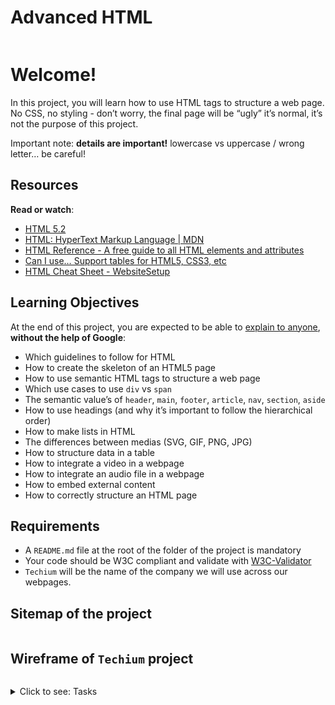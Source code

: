 # Advanced HTML

<p><img src="https://s3.eu-west-3.amazonaws.com/hbtn.intranet/uploads/medias/2019/12/5d9e347964a9cc0e3e24.jpg?X-Amz-Algorithm=AWS4-HMAC-SHA256&X-Amz-Credential=AKIA4MYA5JM5DUTZGMZG%2F20231106%2Feu-west-3%2Fs3%2Faws4_request&X-Amz-Date=20231106T104316Z&X-Amz-Expires=86400&X-Amz-SignedHeaders=host&X-Amz-Signature=d894e96782ad2095928c87ef7a4e06a01852248d1c929d9f33e8e7e893154990" alt="" loading="lazy" style=""></p>

<h1>Welcome!</h1>

<p>In this project, you will learn how to use HTML tags to structure a web page.
No CSS, no styling - don’t worry, the final page will be “ugly” it’s normal, it’s not the purpose of this project.</p>

<p>Important note: <strong>details are important!</strong> lowercase vs uppercase / wrong letter… be careful!</p>

<h2>Resources</h2>

<p><strong>Read or watch</strong>:</p>

<ul>
<li><a href="/rltoken/vKPDYmtKXaKCHn5lpZXz7w" title="HTML 5.2" target="_blank">HTML 5.2</a></li>
<li><a href="/rltoken/ZSMZYbNUWEhTarg4x5syCQ" title="HTML: HyperText Markup Language | MDN" target="_blank">HTML: HyperText Markup Language | MDN</a></li>
<li><a href="/rltoken/hPxzkJUCKscaZ1YgG0Xaig" title="HTML Reference - A free guide to all HTML elements and attributes" target="_blank">HTML Reference - A free guide to all HTML elements and attributes</a></li>
<li><a href="/rltoken/C1sjK7n4YYmXjzgN07LgUg" title="Can I use... Support tables for HTML5, CSS3, etc" target="_blank">Can I use… Support tables for HTML5, CSS3, etc</a></li>
<li><a href="/rltoken/33djKxCai7mwDufKGL7eCg" title="HTML Cheat Sheet - WebsiteSetup" target="_blank">HTML Cheat Sheet - WebsiteSetup</a></li>
</ul>

<h2>Learning Objectives</h2>

<p>At the end of this project, you are expected to be able to <a href="/rltoken/pt--DhAqMLE-NJtA1N_8hg" title="explain to anyone" target="_blank">explain to anyone</a>, <strong>without the help of Google</strong>:</p>

<ul>
<li>Which guidelines to follow for HTML</li>
<li>How to create the skeleton of an HTML5 page</li>
<li>How to use semantic HTML tags to structure a web page</li>
<li>Which use cases to use <code>div</code> vs <code>span</code></li>
<li>The semantic value’s of <code>header</code>, <code>main</code>, <code>footer</code>, <code>article</code>, <code>nav</code>, <code>section</code>, <code>aside</code></li>
<li>How to use headings (and why it’s important to follow the hierarchical order)</li>
<li>How to make lists in HTML</li>
<li>The differences between medias (SVG, GIF, PNG, JPG)</li>
<li>How to structure data in a table</li>
<li>How to integrate a video in a webpage</li>
<li>How to integrate an audio file in a webpage</li>
<li>How to embed external content</li>
<li>How to correctly structure an HTML page</li>
</ul>

<h2>Requirements</h2>

<ul>
<li>A <code>README.md</code> file at the root of the folder of the project is mandatory</li>
<li>Your code should be W3C compliant and validate with <a href="/rltoken/Ru21MgHZLPDcXSsUrHwKJg" title="W3C-Validator" target="_blank">W3C-Validator</a></li>
<li><code>Techium</code> will be the name of the company we will use across our webpages.</li>
</ul>

<h2>Sitemap of the project</h2>

<p><img src="https://s3.eu-west-3.amazonaws.com/hbtn.intranet/uploads/medias/2020/4/4dec2ba9d84a0a55355b1c1e2de4c57854a2d35a.png?X-Amz-Algorithm=AWS4-HMAC-SHA256&X-Amz-Credential=AKIA4MYA5JM5DUTZGMZG%2F20231106%2Feu-west-3%2Fs3%2Faws4_request&X-Amz-Date=20231106T104316Z&X-Amz-Expires=86400&X-Amz-SignedHeaders=host&X-Amz-Signature=58e737129f95d53974bb7828e47ca2015f95aca3e49674ee2c14b3e433c096c1" alt="" loading="lazy" style=""></p>

<h2>Wireframe of <code>Techium</code> project</h2>

<p><img src="https://s3.eu-west-3.amazonaws.com/hbtn.intranet/uploads/medias/2020/4/3e4f9e2b3cb73d1768229e086f5da35337be5c6c.png?X-Amz-Algorithm=AWS4-HMAC-SHA256&X-Amz-Credential=AKIA4MYA5JM5DUTZGMZG%2F20231106%2Feu-west-3%2Fs3%2Faws4_request&X-Amz-Date=20231106T104316Z&X-Amz-Expires=86400&X-Amz-SignedHeaders=host&X-Amz-Signature=20d86eb13d6b4876bb874e7e96c8756e688e6b7e4754577887e22cfccd04cb64" alt="" loading="lazy" style=""></p>


<details>
<summary>Click to see: Tasks</summary>

<h3 class="panel-title">
0. Create your first webpage
</h3>

Create your first HTML file <code>0-index.html</code> with:</p>

<ul>
<li>Add the doctype on the first line (without any comment)</li>
<li>After the doctype, open and close a <code>html</code> tag</li>
<li>Add the language tag, specify English for <a href="/rltoken/qFNHsNpEOoe4uGFKqVa6-Q" title="ISO language code" target="_blank">ISO language code</a> and add the direction tag (ltr or rtl) on the <code>html</code> tag.</li>
<li>Open your file in your browser (the page should be blank)</li>
</ul>

<p><strong>W3C won’t pass - you can ignore it</strong></p>

</div>

<div class="list-group">
<!-- Task URLs -->

<!-- Technical information -->
<div class="list-group-item">
<p><strong>Repo:</strong></p>
<ul>
<li>GitHub repository: <code>holbertonschool-web_front_end</code></li>
<li>Directory: <code>html_advanced</code></li>
<li>File: <code>0-index.html</code></li>
</ul>
</div>

<h3 class="panel-title">
1. Structure your webpage
</h3>

Copy the content of <code>0-index.html</code> into <code>1-index.html</code></p>

<p><strong>Create the head and body sections</strong></p>

<ul>
<li>inside the <code>html</code> tag, create the <code>head</code> and <code>body</code> tags (empty) in this order</li>
</ul>

<p><strong>W3C won’t pass - you can ignore it</strong></p>

</div>

<div class="list-group">
<!-- Task URLs -->

<!-- Technical information -->
<div class="list-group-item">
<p><strong>Repo:</strong></p>
<ul>
<li>GitHub repository: <code>holbertonschool-web_front_end</code></li>
<li>Directory: <code>html_advanced</code></li>
<li>File: <code>1-index.html</code></li>
</ul>
</div>

<h3 class="panel-title">
2. The head - meta charset, viewport, title, description, favicons
</h3>

Copy the content of <code>1-index.html</code> into <code>2-index.html</code></p>

<p><img src="https://s3.eu-west-3.amazonaws.com/hbtn.intranet/uploads/medias/2019/11/2ba3a0d7878316de5aaa.jpg?X-Amz-Algorithm=AWS4-HMAC-SHA256&X-Amz-Credential=AKIA4MYA5JM5DUTZGMZG%2F20231106%2Feu-west-3%2Fs3%2Faws4_request&X-Amz-Date=20231106T104317Z&X-Amz-Expires=86400&X-Amz-SignedHeaders=host&X-Amz-Signature=2b2d4b22ed38e5187ed0f74dd2f2ce9820fc293a1404039b72634b1b42e6edf0" alt="" loading="lazy" style=""></p>

<p><strong>Meta charset:</strong></p>

<ul>
<li>add a <code>meta</code> tag inside the <code>head</code>:

<ul>
<li>add the <code>charset</code> attribute with the value <code>utf-8</code></li>
</ul></li>
</ul>

<p><strong>Viewport:</strong></p>

<ul>
<li>add a <code>meta</code> tag inside the <code>head</code>:

<ul>
<li>add an attribute <code>name</code> on the tag and specify that it is the meta <code>viewport</code></li>
<li>add the key <code>width</code> with the value <code>device-width</code></li>
<li>add the key <code>initial-scale</code> with the value <code>1.0</code></li>
<li>add the key <code>viewport-fit</code> with the value <code>cover</code></li>
</ul></li>
</ul>

<p><strong>Title:</strong></p>

<ul>
<li>add the <code>title</code> tag just after the meta viewport with value: <code>Homepage - Techium</code></li>
</ul>

<p><strong>Description:</strong></p>

<ul>
<li>add a <code>meta</code> tag inside the <code>head</code> section

<ul>
<li>add an attribute <code>name</code> on the tag and specify that is the meta <code>description</code></li>
<li>add another attribute called <code>content</code></li>
<li>add the following description: <code>Techium is a digital agency</code></li>
</ul></li>
</ul>

<p><strong>Favicons:</strong></p>

<ul>
<li>download the image above to use as a favicon</li>
<li>Use the tool at <a href="/rltoken/MgBwcigOAB1UoLrRml5XAg" title="https://realfavicongenerator.net/" target="_blank">https://realfavicongenerator.net/</a> to generate all the favicon formats</li>
<li>take the <code>favicon.ico</code> and <code>favicon.png</code> and place these at the root of your project directory, so that it is siblings with your <code>[0-9]+-index.html</code> files.</li>
<li>inside the <code>head</code>, create 2 <code>link</code> tags with these 3 attributes: <code>rel</code>, <code>type</code>, and <code>href</code>.

<ul>
<li>the first <code>link</code> tag:

<ul>
<li>rel: <code>icon</code></li>
<li>type: <code>image/x-icon</code></li>
<li>href: <code>./favicon.ico</code></li>
</ul></li>
<li>the second <code>link</code> tag:

<ul>
<li>rel: <code>icon</code></li>
<li>type: <code>image/png</code></li>
<li>href: <code>./favicon.png</code></li>
</ul></li>
</ul></li>
</ul>

</div>

<div class="list-group">
<!-- Task URLs -->

<!-- Technical information -->
<div class="list-group-item">
<p><strong>Repo:</strong></p>
<ul>
<li>GitHub repository: <code>holbertonschool-web_front_end</code></li>
<li>Directory: <code>html_advanced</code></li>
<li>File: <code>2-index.html</code></li>
</ul>
</div>

<h3 class="panel-title">
3. Simple header, main, footer
</h3>

Copy the content of <code>2-index.html</code> into <code>3-index.html</code></p>

<p><strong>Header:</strong></p>

<ul>
<li>create the <code>header</code> of your page between the open and close <code>body</code> tag</li>
<li>put the text <code>Header</code> inside the header</li>
</ul>

<p><strong>Main:</strong></p>

<ul>
<li>create the <code>main</code> tag after the <code>header</code> tag

<ul>
<li>put the text <code>Main content</code> inside your <code>main</code> tags</li>
</ul></li>
</ul>

<p><strong>Footer:</strong></p>

<ul>
<li>create the <code>footer</code> tag after the <code>main</code> tag

<ul>
<li>put the text <code>Footer</code> inside the <code>footer</code> tags</li>
</ul></li>
</ul>

</div>

<div class="list-group">
<!-- Task URLs -->

<!-- Technical information -->
<div class="list-group-item">
<p><strong>Repo:</strong></p>
<ul>
<li>GitHub repository: <code>holbertonschool-web_front_end</code></li>
<li>Directory: <code>html_advanced</code></li>
<li>File: <code>3-index.html</code></li>
</ul>
</div>

<h3 class="panel-title">
4. Aside
</h3>

Copy the contents of <code>3-index.html</code> into <code>article.html</code></p>

<ul>
<li>change the <code><title></code> to put: <code>Article - Techium</code></li>
<li>inside the <code>main</code> tags

<ul>
<li>after the text, create the <code>aside</code> tags with text <code>Aside</code></li>
</ul></li>
</ul>

</div>

<div class="list-group">
<!-- Task URLs -->

<!-- Technical information -->
<div class="list-group-item">
<p><strong>Repo:</strong></p>
<ul>
<li>GitHub repository: <code>holbertonschool-web_front_end</code></li>
<li>Directory: <code>html_advanced</code></li>
<li>File: <code>article.html</code></li>
</ul>
</div>

<h3 class="panel-title">
5. Section
</h3>

Copy the content of <code>3-index.html</code> into <code>5-index.html</code></p>

<ul>
<li>inside your <code><main></code> section

<ul>
<li>remove the text in <code>main</code>, create these sections:

<ol>
<li>create first section and put the text <code>Hero section</code> inside</li>
<li>create second section and put the text <code>Services section</code> inside</li>
<li>create third section and put the text <code>Works section</code> inside</li>
<li>create fourth section and put the text <code>About section</code> inside</li>
<li>create fifth section and put the text <code>Latest news section</code> inside</li>
<li>create sixth section and put the text <code>Testimonials section</code> inside</li>
<li>create seventh section and put the text <code>Contact section</code> inside</li>
</ol></li>
</ul></li>
</ul>

<p><strong>Does not need to pass W3C</strong></p>

</div>

<div class="list-group">
<!-- Task URLs -->

<!-- Technical information -->
<div class="list-group-item">
<p><strong>Repo:</strong></p>
<ul>
<li>GitHub repository: <code>holbertonschool-web_front_end</code></li>
<li>Directory: <code>html_advanced</code></li>
<li>File: <code>5-index.html</code></li>
</ul>
</div>

<h3 class="panel-title">
6. Work, News, Testimonial articles
</h3>

Copy the content of <code>5-index.html</code> into <code>6-index.html</code></p>

<p><strong>Work articles:</strong></p>

<ul>
<li>inside the section <code>Works section</code>

<ul>
<li>add 3 <code>article</code> tags

<ul>
<li>inside each <code>article</code> write <code>Work #</code> where the hashtag will be the ordered number (1, 2, or 3)</li>
</ul></li>
</ul></li>
</ul>

<p><strong>News articles:</strong></p>

<ul>
<li>inside the section <code>Latest news section</code>

<ul>
<li>add 3 <code>article</code> tags

<ul>
<li>inside each <code>article</code> write <code>Article #</code> where the hashtag will be the ordered number (1, 2, or 3)</li>
</ul></li>
</ul></li>
</ul>

<p><strong>Testimonial articles:</strong></p>

<ul>
<li>inside the section <code>Testimonials section</code>

<ul>
<li>add 3 <code>article</code> tags

<ul>
<li>inside each <code>article</code> write <code>Testimonial #</code> where the hashtag will be the ordered number (1, 2, or 3)</li>
</ul></li>
</ul></li>
</ul>

<p><strong>W3C won’t pass - you can ignore it</strong></p>

</div>

<div class="list-group">
<!-- Task URLs -->

<!-- Technical information -->
<div class="list-group-item">
<p><strong>Repo:</strong></p>
<ul>
<li>GitHub repository: <code>holbertonschool-web_front_end</code></li>
<li>Directory: <code>html_advanced</code></li>
<li>File: <code>6-index.html</code></li>
</ul>
</div>

<h3 class="panel-title">
7. Navigation
</h3>

Copy the content of <code>6-index.html</code> into <code>7-index.html</code></p>

<ul>
<li>remove the <code>Header</code> text inside the <code><header></code></li>
<li>create the <code>nav</code> tag inside the <code>header</code> tag

<ul>
<li>it should remain empty for now</li>
</ul></li>
</ul>

<p><strong>Does not need to pass W3C</strong></p>

</div>

<div class="list-group">
<!-- Task URLs -->

<!-- Technical information -->
<div class="list-group-item">
<p><strong>Repo:</strong></p>
<ul>
<li>GitHub repository: <code>holbertonschool-web_front_end</code></li>
<li>Directory: <code>html_advanced</code></li>
<li>File: <code>7-index.html</code></li>
</ul>
</div>

<h3 class="panel-title">
8. Level 1 headings
</h3>

Copy the content of <code>7-index.html</code> into <code>8-index.html</code></p>

<ul>
<li>create the level 1 heading inside your <code>main</code> before your sections

<ul>
<li>put text <code>Homepage</code> in your heading tag</li>
</ul></li>
</ul>

<p><strong>Does not need to pass W3C</strong></p>

</div>

<div class="list-group">
<!-- Task URLs -->

<!-- Technical information -->
<div class="list-group-item">
<p><strong>Repo:</strong></p>
<ul>
<li>GitHub repository: <code>holbertonschool-web_front_end</code></li>
<li>Directory: <code>html_advanced</code></li>
<li>File: <code>8-index.html</code></li>
</ul>
</div>

<h3 class="panel-title">
9. Level 2 headings
</h3>

Copy the content of <code>8-index.html</code> into <code>9-index.html</code></p>

<ul>
<li>in the <code>section</code> tag with the the text <code>Hero section</code>, remove the text and create a level 2 heading with text <code>We help you build your brand!</code></li>
<li>in the <code>section</code> tag with the the text <code>Services section</code>, remove the text and create a level 2 heading with text <code>Services</code></li>
<li>in the <code>section</code> tag with the the text <code>Works section</code>, remove the text and create a level 2 heading with text <code>Works</code></li>
<li>in the <code>section</code> tag with the the text <code>About section</code>, remove the text and create a level 2 heading with text <code>About Us</code></li>
<li>in the <code>section</code> tag with the the text <code>Latest news section</code>, remove the text and create a level 2 heading with text <code>Latest news</code></li>
<li>in the <code>section</code> tag with the the text <code>Testimonials section</code>, remove the text and create a level 2 heading with text <code>Testimonials</code></li>
<li>in the <code>section</code> tag with the the text <code>Contact section</code>, remove the text and create a level 2 heading with text <code>Contact</code></li>
</ul>

<p><strong>W3C won’t pass - you can ignore it</strong></p>

</div>

<div class="list-group">
<!-- Task URLs -->

<!-- Technical information -->
<div class="list-group-item">
<p><strong>Repo:</strong></p>
<ul>
<li>GitHub repository: <code>holbertonschool-web_front_end</code></li>
<li>Directory: <code>html_advanced</code></li>
<li>File: <code>9-index.html</code></li>
</ul>
</div>

<h3 class="panel-title">
10. Level 3 headings
</h3>

Copy the content of <code>9-index.html</code> into <code>10-index.html</code></p>

<p><strong>Services headings:</strong></p>

<ul>
<li>Inside the section containing the <code>h2</code> heading <code>Services</code>, add these elements right after the <code>h2</code>:

<ul>
<li>create a level 3 heading with text <code>Design & Concept</code></li>
<li>create a level 3 heading with text <code>Digital Strategy</code></li>
<li>create a level 3 heading with text <code>Content Strategy</code></li>
<li>create a level 3 heading with text <code>UX Design</code></li>
<li>create a level 3 heading with text <code>Web Development</code></li>
<li>create a level 3 heading with text <code>Social Media</code></li>
</ul></li>
</ul>

<p><strong>Works headings:</strong></p>

<ul>
<li>Inside the section containing the <code>h2</code> heading <code>Works</code>:

<ul>
<li>in the first <code>article</code>, replace the text with a level 3 heading with text <code>Interior Design</code></li>
<li>in the second <code>article</code>, replace the text with a level 3 heading with text <code>Web Development</code></li>
<li>in the third <code>article</code>, replace the text with a level 3 heading with text <code>Personal Brand</code></li>
</ul></li>
</ul>

<p><strong>About Us headings:</strong></p>

<ul>
<li>Inside the section containing the <code>h2</code> heading <code>About Us</code>, after the <code>h2</code> heading, create these elements in this order:

<ul>
<li> a level 3 heading with text <code>Who are we</code></li>
<li> a level 3 heading with text <code>Our culture</code></li>
<li> a level 3 heading with text <code>How we work</code></li>
</ul></li>
</ul>

<p><strong>Latest news headings:</strong></p>

<ul>
<li>Inside the section containing the <code>h2</code> heading <code>Latest news</code>:

<ul>
<li>in the first <code>article</code> replace the text with a level 3 heading with text <code>Hoc loco tenere se Triarius non potuit.</code></li>
<li>in the second <code>article</code> replace the text with a level 3 heading with text <code>Ut alios omittam, hunc appello, quem ille unum secutus est.</code></li>
<li>in the third <code>article</code> replace the text with a level 3 heading with text <code>Bestiarum vero nullum iudicium puto.</code></li>
</ul></li>
</ul>

<p><strong>W3C does not need to pass here</strong></p>

</div>

<div class="list-group">
<!-- Task URLs -->

<!-- Technical information -->
<div class="list-group-item">
<p><strong>Repo:</strong></p>
<ul>
<li>GitHub repository: <code>holbertonschool-web_front_end</code></li>
<li>Directory: <code>html_advanced</code></li>
<li>File: <code>10-index.html</code></li>
</ul>
</div>

<h3 class="panel-title">
11. styleguide
</h3>

Copy the content of <code>3-index.html</code> into <code>11-styleguide.html</code></p>

<ul>
<li>change the title to <code>Styleguide - Techium</code></li>
<li>remove the text from <code>header</code>, <code>main</code>, and <code>footer</code></li>
<li>create a new <code><section></code> inside your <code>main</code> tag

<ul>
<li>create a <code>header</code> in this <code>section</code>

<ul>
<li>in the <code>header</code> add a level 2 heading with text <code>Headings</code></li>
</ul></li>
<li>after the <code>header</code>:

<ul>
<li>add a level 1 heading with text <code>Heading level 1</code></li>
<li>add a level 2 heading with text <code>Heading level 2</code></li>
<li>add a level 3 heading with text <code>Heading level 3</code></li>
<li>add a level 4 heading with text <code>Heading level 4</code></li>
<li>add a level 5 heading with text <code>Heading level 5</code></li>
<li>add a level 6 heading with text <code>Heading level 6</code></li>
</ul></li>
</ul></li>
</ul>

</div>

<div class="list-group">
<!-- Task URLs -->

<!-- Technical information -->
<div class="list-group-item">
<p><strong>Repo:</strong></p>
<ul>
<li>GitHub repository: <code>holbertonschool-web_front_end</code></li>
<li>Directory: <code>html_advanced</code></li>
<li>File: <code>11-styleguide.html</code></li>
</ul>
</div>

<h3 class="panel-title">
12. Paragraphs
</h3>

Copy the content of <code>10-index.html</code> into <code>12-index.html</code></p>

<p><strong>About Us paragraphs:</strong></p>

<ul>
<li>in the <code>About Us</code> section

<ul>
<li>after the first <code>h3</code> (who are we) create a paragraph with the text: <code>Lorem ipsum dolor sit amet, consectetur adipisicing elit. Ipsum, omnis expedita! Eum, praesentium cumque accusantium rem, sit quaerat est nisi ratione, deserunt ducimus quidem iste dicta quibusdam atque maxime cum!</code></li>
<li>after the second <code>h3</code> create a paragraph with the text: <code>Lorem ipsum dolor sit amet, consectetur adipisicing elit. Ipsum, omnis expedita! Eum, praesentium cumque accusantium rem, sit quaerat est nisi ratione, deserunt ducimus quidem iste dicta quibusdam atque maxime cum!</code></li>
<li>after the third <code>h3</code> create a paragraph with the text: <code>Lorem ipsum dolor sit amet, consectetur adipisicing elit. Ipsum, omnis expedita! Eum, praesentium cumque accusantium rem, sit quaerat est nisi ratione, deserunt ducimus quidem iste dicta quibusdam atque maxime cum!</code></li>
</ul></li>
</ul>

<p><strong>Latest news paragraphs:</strong></p>

<ul>
<li>in the <code>Latest news</code> section

<ul>
<li>in the first <code>article</code>

<ul>
<li>create a paragraph with text <code>Career</code> before the heading</li>
<li>create a paragraph with text <code>Lorem ipsum dolor sit amet, consectetur adipiscing elit. Id Sextilius factum negabat. Quo tandem modo? At eum nihili facit; Quae contraria sunt his, malane?</code> after the heading</li>
</ul></li>
<li>in the second <code>article</code>

<ul>
<li>create a paragraph with text <code>Digital Life</code> before the heading</li>
<li>create a paragraph with text <code>Lorem ipsum dolor sit amet, consectetur adipiscing elit. Tum mihi Piso: Quid ergo? Tum ille: Ain tandem? Non autem hoc: igitur ne illud quidem. Sed quod proximum fuit non vidit. Nos commodius agimus. An nisi populari fama?</code> after the heading</li>
</ul></li>
<li>in the third <code>article</code>

<ul>
<li>create a paragraph with text <code>Social</code> before the heading</li>
<li>create a paragraph with text <code>Lorem ipsum dolor sit amet, consectetur adipiscing elit. Non igitur bene. Quid enim est a Chrysippo praetermissum in Stoicis? Pugnant Stoici cum Peripateticis. Prioris generis est docilitas, memoria; Apparet statim, quae sint officia, quae actiones.</code> after the heading</li>
</ul></li>
</ul></li>
</ul>

<p><strong>Contact paragraph:</strong></p>

<ul>
<li>in the <code>Contact</code> section after the heading

<ul>
<li>create a paragraph with the text: <code>Lorem ipsum dolor sit amet, consectetur adipiscing elit. Id Sextilius factum negabat. Quo tandem modo? At eum nihili facit; Quae contraria sunt his, malane?</code></li>
</ul></li>
</ul>

<p><strong>Additional paragraphs:</strong></p>

<ul>
<li>below the level 2 <code>Services</code> heading add a paragraph with text <code>We work with you</code></li>
<li>below the level 2 <code>Works</code> heading add a paragraph with text <code>Take a look in our portfolio</code></li>
<li>below the level 2 <code>About Us</code> heading add a paragraph with text <code>Everything about us</code></li>
<li>below the level 2 <code>Testimonials</code> heading add a paragraph with text <code>We are more than a digital company</code></li>
<li>below the level 2 <code>Contact</code> heading add a paragraph with text <code>We like to know new people</code></li>
</ul>

<p><strong>Does not need to pass W3C</strong></p>

</div>

<div class="list-group">
<!-- Task URLs -->

<!-- Technical information -->
<div class="list-group-item">
<p><strong>Repo:</strong></p>
<ul>
<li>GitHub repository: <code>holbertonschool-web_front_end</code></li>
<li>Directory: <code>html_advanced</code></li>
<li>File: <code>12-index.html</code></li>
</ul>
</div>

<h3 class="panel-title">
13. styleguide paragraphs
</h3>

Copy the contents of <code>11-styleguide.html</code> into <code>13-styleguide.html</code></p>

<ul>
<li>After the existing section containing <code>Headings</code>, create a new <code>section</code> in <code>main</code>

<ul>
<li>in this section create a <code>header</code>

<ul>
<li>Inside the header, create a level 2 heading with text <code>Paragraph</code></li>
</ul></li>
<li>after the <code>header</code> add a level 2 heading with text <code>Heading with a subtitle</code></li>
<li>after the level 2 heading, add a paragraph with text <code>This is my subtitle</code></li>
<li>after the last paragraph, add another paragraph with text: <code>Nunc lacinia ante nunc ac lobortis. Interdum adipiscing gravida odio porttitor sem non mi integer non faucibus ornare mi ut ante amet placerat aliquet. Volutpat eu sed ante lacinia sapien lorem accumsan varius montes viverra nibh in adipiscing blandit tempus accumsan.</code></li>
</ul></li>
</ul>

</div>

<div class="list-group">
<!-- Task URLs -->

<!-- Technical information -->
<div class="list-group-item">
<p><strong>Repo:</strong></p>
<ul>
<li>GitHub repository: <code>holbertonschool-web_front_end</code></li>
<li>Directory: <code>html_advanced</code></li>
<li>File: <code>13-styleguide.html</code></li>
</ul>
</div>

<h3 class="panel-title">
14. Span
</h3>

Copy the contents of <code>12-index.html</code> into <code>14-index.html</code></p>

<p>In the very first <code><header></code>,</p>

<ul>
<li>before the <code>nav</code>, create a <code>span</code> with the text <code>Techium</code></li>
</ul>

<p><strong>Does not need to pass W3C</strong></p>

</div>

<div class="list-group">
<!-- Task URLs -->

<!-- Technical information -->
<div class="list-group-item">
<p><strong>Repo:</strong></p>
<ul>
<li>GitHub repository: <code>holbertonschool-web_front_end</code></li>
<li>Directory: <code>html_advanced</code></li>
<li>File: <code>14-index.html</code></li>
</ul>
</div>

<h3 class="panel-title">
15. Div
</h3>

Copy the contents of <code>14-index.html</code> into <code>15-index.html</code></p>

<ul>
<li>Wrap the contents of the <code>header</code> element with a <code>div</code></li>
<li>Wrap the contents of all <code>section</code> elements with a <code>div</code></li>
<li>Finally, wrap the contents of the <code><footer></code> tag with a <code>div</code></li>
</ul>

<p><strong>W3C does not need to pass</strong></p>

</div>

<div class="list-group">
<!-- Task URLs -->

<!-- Technical information -->
<div class="list-group-item">
<p><strong>Repo:</strong></p>
<ul>
<li>GitHub repository: <code>holbertonschool-web_front_end</code></li>
<li>Directory: <code>html_advanced</code></li>
<li>File: <code>15-index.html</code></li>
</ul>
</div>

<h3 class="panel-title">
16. Structure your sections
</h3>

Copy the contents of <code>15-index.html</code> into <code>16-index.html</code></p>

<ul>
<li>in the <code>div</code> in the Services <code>section</code>

<ul>
<li>create a <code>header</code> tag that wraps the <code>h2</code> and the <code>p</code></li>
<li>create a <code>div</code> sibling to the <code>header</code> that wraps the rest of the content</li>
</ul></li>
<li>in the <code>div</code> in the Works <code>section</code>

<ul>
<li>create a <code>header</code> tag that wraps the <code>h2</code> and the <code>p</code></li>
<li>create a <code>div</code> sibling to the <code>header</code> that wraps the rest of the content</li>
</ul></li>
<li>in the <code>div</code> in the About Us <code>section</code>

<ul>
<li>create a <code>header</code> tag that wraps the <code>h2</code> and the <code>p</code></li>
<li>create a <code>div</code> sibling to the <code>header</code> that wraps the rest of the content</li>
</ul></li>
<li>in the <code>div</code> in the Latest news <code>section</code>

<ul>
<li>create a <code>header</code> tag that wraps the <code>h2</code></li>
<li>create a <code>div</code> sibling to the <code>header</code> that wraps the rest of the content</li>
</ul></li>
<li>in the <code>div</code> in the Testimonials <code>section</code>

<ul>
<li>create a <code>header</code> tag that wraps the <code>h2</code> and the <code>p</code></li>
<li>create a <code>div</code> sibling to the <code>header</code> that wraps the rest of the content</li>
</ul></li>
<li>in the <code>div</code> in the Contact <code>section</code>

<ul>
<li>create a <code>header</code> tag that wraps the <code>h2</code> and the first <code>p</code></li>
<li>create a <code>div</code> sibling to the <code>header</code> that wraps the rest of the content</li>
</ul></li>
</ul>

<p><strong>W3C does not need to pass</strong></p>

</div>

<div class="list-group">
<!-- Task URLs -->

<!-- Technical information -->
<div class="list-group-item">
<p><strong>Repo:</strong></p>
<ul>
<li>GitHub repository: <code>holbertonschool-web_front_end</code></li>
<li>Directory: <code>html_advanced</code></li>
<li>File: <code>16-index.html</code></li>
</ul>
</div>

<h3 class="panel-title">
17. Comments
</h3>

Copy the content of <code>16-index.html</code> into <code>17-index.html</code></p>

<ul>
<li>before the <code>header</code> add a line break and a comment saying <code>Header</code> to help with scanning your code</li>
<li>before the <code>main</code> add a line break and a comment saying <code>Main</code> to help with scanning your code</li>
<li>before the <code>footer</code> add a line break and a comment saying <code>Footer</code> to help with scanning your code</li>
<li>before the <code>Hero section</code> add a line break and a comment saying <code>Hero section</code></li>
<li>before the <code>Services section</code> add a line break and a comment saying <code>Services section</code></li>
<li>before the <code>Works section</code> add a line break and a comment saying <code>Works section</code></li>
<li>before the <code>About Us section</code> add a line break and a comment saying <code>About Us section</code></li>
<li>before the <code>Latest news section</code> add a line break and a comment saying <code>Latest news section</code></li>
<li>before the <code>Testimonials section</code> add a line break and a comment saying <code>Testimonials section</code></li>
<li>before the <code>Contact section</code> add a line break and a comment saying <code>Contact section</code></li>
</ul>

<p><strong>Does not need to pass W3C</strong></p>

</div>

<div class="list-group">
<!-- Task URLs -->

<!-- Technical information -->
<div class="list-group-item">
<p><strong>Repo:</strong></p>
<ul>
<li>GitHub repository: <code>holbertonschool-web_front_end</code></li>
<li>Directory: <code>html_advanced</code></li>
<li>File: <code>17-index.html</code></li>
</ul>
</div>

<h3 class="panel-title">
18. link your logo
</h3>

Copy the content of <code>17-index.html</code> into <code>18-index.html</code></p>

<ul>
<li>in the <code>header</code>, wrap the <code>span</code> with a link that redirects to the page at the root of your folder (<code>/</code>)</li>
<li>wrap the link with a <code>div</code></li>
</ul>

<p><strong>W3C does not need to pass</strong></p>

</div>

<div class="list-group">
<!-- Task URLs -->

<!-- Technical information -->
<div class="list-group-item">
<p><strong>Repo:</strong></p>
<ul>
<li>GitHub repository: <code>holbertonschool-web_front_end</code></li>
<li>Directory: <code>html_advanced</code></li>
<li>File: <code>18-index.html</code></li>
</ul>
</div>

<h3 class="panel-title">
19. Create new pages
</h3>

Copy the content of <code>18-index.html</code> into <code>about.html</code>, <code>latest_news.html</code> and <code>contact.html</code></p>

<ul>
<li>change the title of <code>about.html</code> to replace <code>Homepage</code> with <code>About</code></li>
<li>change the title of <code>latest_news.html</code> to replace <code>Homepage</code> with <code>Latest news</code></li>
<li>change the title of <code>contact.html</code> to replace <code>Homepage</code> with <code>Contact</code></li>
</ul>

<p><strong>Does not need to pass W3C</strong></p>

</div>

<div class="list-group">
<!-- Task URLs -->

<!-- Technical information -->
<div class="list-group-item">
<p><strong>Repo:</strong></p>
<ul>
<li>GitHub repository: <code>holbertonschool-web_front_end</code></li>
<li>Directory: <code>html_advanced</code></li>
<li>File: <code>about.html, latest_news.html, contact.html</code></li>
</ul>
</div>

<h3 class="panel-title">
20. Add links
</h3>

Copy the content of <code>18-index.html</code> into <code>20-index.html</code></p>

<ul>
<li>in your <code>nav</code> tags

<ul>
<li>create a link to <code>/</code> with the text <code>Home</code></li>
<li>create an anchor to <code>services</code> with the text <code>Services</code></li>
<li>create an anchor to <code>works</code> with the text <code>Works</code></li>
<li>create an anchor to <code>about</code> with the text <code>About</code></li>
<li>create an anchor to <code>latest_news</code> with the text <code>Latest news</code></li>
<li>create an anchor to <code>testimonials</code> with the text <code>Testimonials</code></li>
<li>create an anchor to <code>contact</code> with the text <code>Contact</code></li>
</ul></li>
</ul>

<p>For now, the anchor links will not work. We will make them work in the CSS project.</p>

<p><strong>Does not need to pass W3C</strong></p>

</div>

<div class="list-group">
<!-- Task URLs -->

<!-- Technical information -->
<div class="list-group-item">
<p><strong>Repo:</strong></p>
<ul>
<li>GitHub repository: <code>holbertonschool-web_front_end</code></li>
<li>Directory: <code>html_advanced</code></li>
<li>File: <code>20-index.html</code></li>
</ul>
</div>

<h3 class="panel-title">
21. Add social media links
</h3>

Copy the content of <code>20-index.html</code> into <code>21-index.html</code></p>

<ul>
<li>in the <code>div</code> in the <code>footer</code>

<ul>
<li>remove any text you have</li>
<li>create a link to <code>https://www.facebook.com/HolbertonSchool/</code> with the text <code>Facebook</code></li>
<li>create a link to <code>https://twitter.com/holbertonschool</code> with the text <code>Twitter</code></li>
<li>create a link to <code>https://www.instagram.com/holbertonschool/</code> with the text <code>Instagram</code></li>
</ul></li>
</ul>

<p><strong>W3C won’t pass - you can ignore it</strong></p>

</div>

<div class="list-group">
<!-- Task URLs -->

<!-- Technical information -->
<div class="list-group-item">
<p><strong>Repo:</strong></p>
<ul>
<li>GitHub repository: <code>holbertonschool-web_front_end</code></li>
<li>Directory: <code>html_advanced</code></li>
<li>File: <code>21-index.html</code></li>
</ul>
</div>

<h3 class="panel-title">
22. "Button" links
</h3>

Copy the content of <code>21-index.html</code> into <code>22-index.html</code></p>

<ul>
<li>in the Hero <code>section</code>, after the heading

<ul>
<li>create a link to <code>#</code> with the text <code>Get started</code></li>
</ul></li>
<li>in the About Us <code>section</code>, after the <code>div</code> containing the level 3 headings and paragraphs

<ul>
<li>create a link to <code>about.html</code> with the text <code>Learn more about us</code></li>
</ul></li>
<li>in the Contact <code>section</code>, after the <code>div</code> containing the paragraph

<ul>
<li>create a link to <code>contact.html</code> with text <code>Get in touch</code></li>
</ul></li>
</ul>

<p><strong>Does not need to pass W3C</strong></p>

</div>

<div class="list-group">
<!-- Task URLs -->

<!-- Technical information -->
<div class="list-group-item">
<p><strong>Repo:</strong></p>
<ul>
<li>GitHub repository: <code>holbertonschool-web_front_end</code></li>
<li>Directory: <code>html_advanced</code></li>
<li>File: <code>22-index.html</code></li>
</ul>
</div>

<h3 class="panel-title">
23. Services, Works, Latest news links
</h3>

Copy the content of <code>22-index.html</code> into <code>23-index.html</code></p>

<ul>
<li>in the Services <code>section</code>

<ul>
<li>in each level 3 heading, create a link to <code>#</code> around the text already in the heading</li>
</ul></li>
<li>in the Works <code>section</code>

<ul>
<li>in each level 3 heading, create a link to <code>#</code> around the text already in the heading</li>
</ul></li>
<li>in the Latest news <code>section</code>

<ul>
<li>in each level 3 heading, create a link to <code>#</code> around the text already in the heading</li>
</ul></li>
</ul>

<p><strong>Does not need to pass W3C</strong></p>

</div>

<div class="list-group">
<!-- Task URLs -->

<!-- Technical information -->
<div class="list-group-item">
<p><strong>Repo:</strong></p>
<ul>
<li>GitHub repository: <code>holbertonschool-web_front_end</code></li>
<li>Directory: <code>html_advanced</code></li>
<li>File: <code>23-index.html</code></li>
</ul>
</div>

<h3 class="panel-title">
24. List the links
</h3>

Copy the content of <code>23-index.html</code> into <code>24-index.html</code></p>

<ul>
<li>in the <code>nav</code>

<ul>
<li>create an unordered list, put each anchor tag (Home, Services, Works, …) as an individual list item</li>
</ul></li>
<li>in the <code>div</code> in the <code>footer</code>

<ul>
<li>create an unordered list and put each anchor tag (Facebook, Twitter, …) as an individual list item</li>
</ul></li>
</ul>

<p><strong>W3C does not need to pass</strong></p>

</div>

<div class="list-group">
<!-- Task URLs -->

<!-- Technical information -->
<div class="list-group-item">
<p><strong>Repo:</strong></p>
<ul>
<li>GitHub repository: <code>holbertonschool-web_front_end</code></li>
<li>Directory: <code>html_advanced</code></li>
<li>File: <code>24-index.html</code></li>
</ul>
</div>

<h3 class="panel-title">
25. Secondary navigation menu
</h3>

Copy the content of <code>24-index.html</code> into <code>25-index.html</code></p>

<ul>
<li>inside the <code>footer</code>, after the <code>div</code>

<ul>
<li>create a new <code>div</code></li>
<li>in the new <code>div</code> create an unordered list with the following links:

<ol>
<li>link to <code>#</code> with text <code>Terms of Use</code></li>
<li>link to <code>#</code> with text <code>Privacy Policy</code></li>
<li>link to <code>#</code> with text <code>Cookie Policy</code></li>
</ol></li>
</ul></li>
</ul>

</div>

<div class="list-group">
<!-- Task URLs -->

<!-- Technical information -->
<div class="list-group-item">
<p><strong>Repo:</strong></p>
<ul>
<li>GitHub repository: <code>holbertonschool-web_front_end</code></li>
<li>Directory: <code>html_advanced</code></li>
<li>File: <code>25-index.html</code></li>
</ul>
</div>

<h3 class="panel-title">
26. Examples of lists for the styleguide
</h3>

Copy the content of <code>13-styleguide.html</code> into <code>26-styleguide.html</code></p>

<p><strong>Example of unordered list:</strong></p>

<ul>
<li>inside <code>main</code> after Paragraph <code>section</code>, add :

<ul>
<li>a new line and a comment with text <code>Lists</code></li>
<li>after, create a new <code>section</code> with inside:

<ul>
<li>create a <code>header</code> with inside a level 2 heading with the text <code>Lists</code></li>
<li>after the new <code>header</code>, create a <code>div</code> with inside:

<ul>
<li>a level 3 heading with text <code>Unordered</code>

<ul>
<li>under it, add an unordered list with these items: <code>Dolor pulvinar etiam magna etiam.</code>, <code>Sagittis adipiscing lorem eleifend.</code>, <code>Felis enim feugiat dolore viverra.</code></li>
</ul></li>
</ul></li>
</ul></li>
</ul></li>
</ul>

<p><strong>Example of ordered list:</strong></p>

<ul>
<li>after previous unordered list, in the same <code>div</code>

<ul>
<li>add a level 3 heading with text <code>Ordered</code>

<ul>
<li>add an ordered list with these items:

<ol>
<li><code>Dolor pulvinar etiam magna etiam.</code></li>
<li><code>Sagittis adipiscing lorem eleifend.</code></li>
<li><code>Felis enim feugiat dolore viverra.</code></li>
</ol></li>
</ul></li>
</ul></li>
</ul>

<p><strong>Example of definition list:</strong></p>

<ul>
<li>after previous ordered list, in the same <code>div</code>

<ul>
<li>add a heading level 3 with text <code>Definition</code></li>
<li>add a definition list with these items:

<ol>
<li>Term: <code>Definition List title</code>, Definition: <code>Definition text.</code></li>
<li>Term: <code>Startup</code>, Definition: <code>A startup company or startup is a company or temporary organization designed to search for a repeatable and scalable business model.</code></li>
<li>Term: <code>Water</code>, Definition: <code>A colorless, transparent, odorless liquid that forms the seas, lakes, rivers, and rain and is the basis of the fluids of living organisms.</code></li>
</ol></li>
</ul></li>
</ul>

</div>

<div class="list-group">
<!-- Task URLs -->

<!-- Technical information -->
<div class="list-group-item">
<p><strong>Repo:</strong></p>
<ul>
<li>GitHub repository: <code>holbertonschool-web_front_end</code></li>
<li>Directory: <code>html_advanced</code></li>
<li>File: <code>26-styleguide.html</code></li>
</ul>
</div>

<h3 class="panel-title">
27. Separate content
</h3>

Copy the content of <code>25-index.html</code> into <code>27-index.html</code></p>

<ul>
<li>in the <code>footer</code> between the two <code>div</code>s:

<ul>
<li>add a horizontal rule</li>
<li>after the horizontal rule add a paragraph with text <code>© 2020 Techium, made with ♥ by students at Holberton School.</code></li>
</ul></li>
</ul>

<p><strong>W3C does not need to pass.</strong></p>

</div>

<div class="list-group">
<!-- Task URLs -->

<!-- Technical information -->
<div class="list-group-item">
<p><strong>Repo:</strong></p>
<ul>
<li>GitHub repository: <code>holbertonschool-web_front_end</code></li>
<li>Directory: <code>html_advanced</code></li>
<li>File: <code>27-index.html</code></li>
</ul>
</div>

<h3 class="panel-title">
28. Horizontal rule example
</h3>

Copy the content of <code>26-styleguide.html</code> into <code>28-styleguide.html</code></p>

<ul>
<li>in <code>main</code> after Lists <code>section</code>

<ul>
<li>add a new line and a comment with the text <code>Horizontal rule</code></li>
<li>create a new <code>section</code>

<ul>
<li>create a <code>header</code> and inside it add a level 2 heading with the text <code>Horizontal rule</code></li>
<li>after the <code>header</code> create a <code>div</code> and put a horizontal rule in it</li>
</ul></li>
</ul></li>
</ul>

</div>

<div class="list-group">
<!-- Task URLs -->

<!-- Technical information -->
<div class="list-group-item">
<p><strong>Repo:</strong></p>
<ul>
<li>GitHub repository: <code>holbertonschool-web_front_end</code></li>
<li>Directory: <code>html_advanced</code></li>
<li>File: <code>28-styleguide.html</code></li>
</ul>
</div>

<h3 class="panel-title">
29. Client quotes
</h3>

Copy the content of <code>27-index.html</code> into <code>29-index.html</code></p>

<ul>
<li>in the Testimonials <code>section</code>

<ul>
<li>in the first <code>article</code>

<ul>
<li>replace the text with a blockquote with text <code>I am completely blown away. Thanks to Techium, we've just launched our 5th website!</code> and cite author <code>Yuri Y.</code></li>
</ul></li>
<li>in the second <code>article</code>

<ul>
<li>replace the text with a blockquote with text <code>Thank you so much for your help. Techium company is awesome!</code> and cite author <code>Dorrie S.</code></li>
</ul></li>
<li>in the third <code>article</code>

<ul>
<li>replace the text with a blockquote with text <code>I love your system. Definitely worth the investment. I'd be lost without Techium company.</code> and cite author <code>Sven H.</code></li>
</ul></li>
</ul></li>
</ul>

<p><strong>W3C does not need to pass</strong></p>

</div>

<div class="list-group">
<!-- Task URLs -->

<!-- Technical information -->
<div class="list-group-item">
<p><strong>Repo:</strong></p>
<ul>
<li>GitHub repository: <code>holbertonschool-web_front_end</code></li>
<li>Directory: <code>html_advanced</code></li>
<li>File: <code>29-index.html</code></li>
</ul>
</div>

<h3 class="panel-title">
30. Examples of quotes
</h3>

Copy the content of <code>28-styleguide.html</code> into <code>30-styleguide.html</code></p>

<p><strong>Example of inline quote:</strong></p>

<ul>
<li>inside <code>main</code> after Horizontal rule <code>section</code>

<ul>
<li>add a new line and a comment with text <code>Blockquotes</code></li>
<li>create a new <code>section</code>

<ul>
<li>in the <code>section</code> create a <code>header</code>, in the <code>header</code> create a level 2 heading with text <code>Blockquotes</code></li>
<li>after the <code>header</code>, create a <code>div</code>

<ul>
<li>in the <code>div</code> add a level 3 heading with the text <code>Inline quote</code></li>
<li>add an inline quote with the text <code>Stay hungry. Stay foolish.</code></li>
</ul></li>
</ul></li>
</ul></li>
</ul>

<p><strong>Example of blockquote:</strong></p>

<ul>
<li>after the inline quote <code>div</code>, create another <code>div</code>

<ul>
<li>in the new <code>div</code> add a level 3 heading with the text <code>Blockquote</code></li>
<li>add a multiline quote with the text <code>I will be the leader of a company that ends up being worth billions of dollars, because I got the answers. I understand culture. I am the nucleus. I think that’s a responsibility that I have, to push possibilities, to show people, this is the level that things could be at.</code> and cite <code>Kanye West, Musician</code></li>
</ul></li>
</ul>

</div>

<div class="list-group">
<!-- Task URLs -->

<!-- Technical information -->
<div class="list-group-item">
<p><strong>Repo:</strong></p>
<ul>
<li>GitHub repository: <code>holbertonschool-web_front_end</code></li>
<li>Directory: <code>html_advanced</code></li>
<li>File: <code>30-styleguide.html</code></li>
</ul>
</div>

<h3 class="panel-title">
31. Address and latest news authors
</h3>

Copy the content of <code>29-index.html</code> into <code>31-index.html</code></p>

<ul>
<li>in the <code>footer</code>

<ul>
<li>right after open <code>footer</code> tag, put the following address: <code>234 Washington Street</code> (line-break) <code>Urbana, Illinois</code></li>
</ul></li>
<li>in the Latest news <code>section</code>

<ul>
<li>in the first <code>article</code>, after the last paragraph, add the author name in small print: <code>By Kelly D.</code></li>
<li>in the second <code>article</code>, after the last paragraph, add the author name in small print: <code>By William A.</code></li>
<li>in the third <code>article</code>, after the last paragraph, add the author name in small print: <code>By Frances J.</code></li>
</ul></li>
</ul>

<p><strong>W3C does not need to pass</strong></p>

</div>

<div class="list-group">
<!-- Task URLs -->

<!-- Technical information -->
<div class="list-group-item">
<p><strong>Repo:</strong></p>
<ul>
<li>GitHub repository: <code>holbertonschool-web_front_end</code></li>
<li>Directory: <code>html_advanced</code></li>
<li>File: <code>31-index.html</code></li>
</ul>
</div>

<h3 class="panel-title">
32. Typography section - using the correct tags
</h3>

Copy the content of <code>30-styleguide.html</code> into <code>32-styleguide.html</code></p>

<ul>
<li><p>inside <code>main</code> after the Blockquotes <code>section</code></p>

<ul>
<li>add a new line and a comment with text <code>Typography</code></li>
<li><p>create a new <code>section</code></p>

<ul>
<li>in the section create a <code>header</code> and inside it add a level 2 heading with the text <code>Typography</code></li>
<li>after the <code>header</code> create a <code>div</code>, inside the <code>div</code> add this text with the correct HTML tag: <code>320 Stewart Avenue, Unit 12 (line break) New York City NY 10001</code>, the city, state, and postal code should be on a separate line</li>
<li>create another <code>div</code>, in the new <code>div</code> nest this code block using the <code>pre</code> HTML tag:</li>
</ul>

<pre><code> <code>
<h2>My title</h2>
<p>Proin lacus turpis, feugiat sit amet sollicitudin non, volutpat in libero. Aenean hendrerit ultrices nulla ac lobortis. Vestibulum consectetur nibh vel ante rhoncus faucibus.</p>
</code>
</code></pre>

<ul>
<li>create another <code>div</code>, in the new  <code>div</code> add this paragraph of text with the correct HTML tag: <code>Curabitur sit amet turpis cursus massa mollis highlighted. Duis finibus leo massa, eget dapibus erat finibus sed. Aenean condimentum sapien magna, eleifend highlighted mi consequat ut. Cras nec quam sed sapien ultricies highlighted ut sed metus.</code> Each occurrence of the word <code>highlighted</code> should be highlighted.</li>
</ul></li>
</ul></li>
</ul>

<p><strong>W3C does not need to pass</strong></p>

</div>

<div class="list-group">
<!-- Task URLs -->

<!-- Technical information -->
<div class="list-group-item">
<p><strong>Repo:</strong></p>
<ul>
<li>GitHub repository: <code>holbertonschool-web_front_end</code></li>
<li>Directory: <code>html_advanced</code></li>
<li>File: <code>32-styleguide.html</code></li>
</ul>
</div>

<h3 class="panel-title">
33. Table
</h3>

Copy the content of <code>32-styleguide.html</code> into <code>33-styleguide.html</code></p>

<ul>
<li>inside <code>main</code> after Typography <code>section</code>

<ul>
<li>add a new line and a comment with text <code>Table</code></li>
<li>create a new <code>section</code>

<ul>
<li>in the <code>section</code> create a <code>header</code>, in the <code>header</code> add a level 2 heading with the text <code>Table</code></li>
<li>after the <code>header</code>, create a <code>table</code>, reproduce in HTML the visual below</li>
</ul></li>
</ul></li>
</ul>

<p><img src="https://s3.eu-west-3.amazonaws.com/hbtn.intranet/uploads/medias/2019/10/1348f88f2d78a5dee5d0.jpg?X-Amz-Algorithm=AWS4-HMAC-SHA256&X-Amz-Credential=AKIA4MYA5JM5DUTZGMZG%2F20231106%2Feu-west-3%2Fs3%2Faws4_request&X-Amz-Date=20231106T104317Z&X-Amz-Expires=86400&X-Amz-SignedHeaders=host&X-Amz-Signature=22e7cd5ded7ffacf6c75537687f8964043b63fe97f8a29dae78486ce5fe5df8c" alt="" loading="lazy" style=""></p>

<p>The <code><th></code> tags containing <code>Title, Director, Release Date</code> should have a <code>scope</code> attribute set to <code>col</code>
The <code><th></code> tags containing the names of the movies should have a <code>scope</code> attribute set to <code>row</code></p>

<p><strong>Due to previous task, does not have to pass W3C</strong></p>

</div>

<div class="list-group">
<!-- Task URLs -->

<!-- Technical information -->
<div class="list-group-item">
<p><strong>Repo:</strong></p>
<ul>
<li>GitHub repository: <code>holbertonschool-web_front_end</code></li>
<li>Directory: <code>html_advanced</code></li>
<li>File: <code>33-styleguide.html</code></li>
</ul>
</div>

<h3 class="panel-title">
34. Details
</h3>

Copy the content of <code>33-styleguide.html</code> into <code>34-styleguide.html</code></p>

<ul>
<li>in <code>main</code> tag after Table <code>section</code>

<ul>
<li>add a new line and a comment with text <code>Details</code></li>
<li>create a new <code>section</code>

<ul>
<li>create a <code>header</code>, in the <code>header</code> add a level 2 heading with the text <code>Details</code></li>
<li>after the <code>header</code> create a <code>div</code>

<ul>
<li>in the <code>div</code> add a level 3 heading with text <code>Default</code></li>
<li>add a details element and specify <code>Show/Hide me</code> in the <code>summary</code></li>
<li>add this text after the <code>summary</code>: <code>Pellentesque habitant morbi tristique senectus et netus et malesuada fames ac turpis egestas.</code></li>
</ul></li>
<li>create another <code>div</code>

<ul>
<li>add a level 3 heading with text <code>Open</code></li>
<li>add a details element that is open by default and specify <code>Always open</code> in the <code>summary</code></li>
<li>add this text after the <code>summary</code>: <code>Pellentesque habitant morbi tristique senectus et netus et malesuada fames ac turpis egestas.</code></li>
</ul></li>
</ul></li>
</ul></li>
</ul>

<p><strong>Due to earlier task, does not have to pass W3C</strong></p>

</div>

<div class="list-group">
<!-- Task URLs -->

<!-- Technical information -->
<div class="list-group-item">
<p><strong>Repo:</strong></p>
<ul>
<li>GitHub repository: <code>holbertonschool-web_front_end</code></li>
<li>Directory: <code>html_advanced</code></li>
<li>File: <code>34-styleguide.html</code></li>
</ul>
</div>

<h3 class="panel-title">
35. Replace text logo with image logo
</h3>

<img src="https://s3.eu-west-3.amazonaws.com/hbtn.intranet/uploads/medias/2019/11/06f32e89f2a82582234e.png?X-Amz-Algorithm=AWS4-HMAC-SHA256&X-Amz-Credential=AKIA4MYA5JM5DUTZGMZG%2F20231106%2Feu-west-3%2Fs3%2Faws4_request&X-Amz-Date=20231106T104317Z&X-Amz-Expires=86400&X-Amz-SignedHeaders=host&X-Amz-Signature=f468232baa97412370d385c0d4ac299f5ff3240459aaba6d8f32e61efcec9d02" alt="" loading="lazy" style=""></p>

<p>Copy the content of <code>31-index.html</code> into <code>35-index.html</code></p>

<ul>
<li>in <code>header</code>

<ul>
<li>find the <code>span</code> with the name of the website</li>
<li>replace it with the image above</li>
<li>make sure the image is in the same directory as all of your other files and that the file name is <code>logo-black.png</code></li>
<li>alt: <code>Techium logo</code></li>
<li>don’t forget to specify width of <code>160</code> and height of <code>40</code></li>
</ul></li>
<li>in <code>footer</code>, after the opening tag and before the address

<ul>
<li>insert the logo image</li>
<li>alt: <code>Techium logo</code></li>
<li>don’t forget to specify the width and height (same as in header)</li>
</ul></li>
</ul>

<p><strong>W3C does not need to pass</strong></p>

</div>

<div class="list-group">
<!-- Task URLs -->

<!-- Technical information -->
<div class="list-group-item">
<p><strong>Repo:</strong></p>
<ul>
<li>GitHub repository: <code>holbertonschool-web_front_end</code></li>
<li>Directory: <code>html_advanced</code></li>
<li>File: <code>35-index.html</code></li>
</ul>
</div>

<h3 class="panel-title">
36. Add images to your sections
</h3>

Copy the content of <code>35-index.html</code> into <code>36-index.html</code></p>

<p>You can use image generators to get images for this task. For avatar images you can download them on <a href="/rltoken/3QYgWo4ISo138DbTkldkdg" title="UI Faces" target="_blank">UI Faces</a>. Just make sure you rename your images to match the task requirements.</p>

<p><strong>Add three images in the Works section:</strong></p>

<ul>
<li>in the Works <code>section</code>

<ul>
<li>before the first level 3 heading create a <code>div</code>

<ul>
<li>add <code>images/pic-work-01.jpg</code> inside the <code>div</code></li>
<li>alt: empty</li>
</ul></li>
<li>before the second level 3 heading create a <code>div</code>

<ul>
<li>add <code>images/pic-work-02.jpg</code> inside the <code>div</code></li>
<li>alt: empty</li>
</ul></li>
<li>before the third level 3 heading create a <code>div</code>

<ul>
<li>add <code>images/pic-work-03.jpg</code> inside the <code>div</code></li>
<li>alt: empty</li>
</ul></li>
</ul></li>
</ul>

<p><strong>Add one image in the About Us section:</strong></p>

<ul>
<li>in the About Us <code>section</code> before the first level 3 heading inside the <code>div</code>

<ul>
<li>add the image <code>images/pic-about-us.jpg</code>

<ul>
<li>alt: empty</li>
<li>width: <code>460</code></li>
<li>height: <code>447</code></li>
</ul></li>
</ul></li>
</ul>

<p><strong>Add three images in the Latest news section:</strong></p>

<ul>
<li>in the Latest news <code>section</code>

<ul>
<li>in the first <code>article</code>, before the first paragraph, create a <code>div</code>

<ul>
<li>in the <code>div</code> add the image <code>images/pic-blog-01.jpg</code></li>
<li>alt: empty</li>
<li>width: <code>305</code></li>
<li>height: <code>205</code></li>
</ul></li>
<li>in the second <code>article</code>, before the first paragraph, create a <code>div</code>

<ul>
<li>in the <code>div</code> add the image <code>images/pic-blog-02.jpg</code></li>
<li>alt: empty</li>
<li>width: <code>305</code></li>
<li>height: <code>205</code></li>
</ul></li>
<li>in the third <code>article</code>, before the first paragraph, create a <code>div</code>

<ul>
<li>in the <code>div</code> add the image <code>images/pic-blog-03.jpg</code></li>
<li>alt: empty</li>
<li>width: <code>305</code></li>
<li>height: <code>205</code></li>
</ul></li>
</ul></li>
</ul>

<p><strong>Add three images in the Testimonials section:</strong></p>

<ul>
<li>in the Testimonials <code>section</code>

<ul>
<li>in the first <code>article</code> before the quote, add the image <code>images/pic-person-01.jpg</code>

<ul>
<li>alt: <code>Yuri Y. avatar</code></li>
<li>width: <code>100px</code></li>
<li>height: <code>100px</code></li>
</ul></li>
<li>in the second <code>article</code> before the quote, add the image <code>images/pic-person-02.jpg</code>

<ul>
<li>alt: <code>Dorrie S. avatar</code></li>
<li>width: <code>100px</code></li>
<li>height: <code>100px</code></li>
</ul></li>
<li>in the third <code>article</code> before the quote, add the image <code>images/pic-person-03.jpg</code>

<ul>
<li>alt: <code>Sven H. avatar</code></li>
<li>width: <code>100px</code></li>
<li>height: <code>100px</code></li>
</ul></li>
</ul></li>
</ul>

<p><strong>Does not need to pass W3C</strong></p>

</div>

<div class="list-group">
<!-- Task URLs -->

<!-- Technical information -->
<div class="list-group-item">
<p><strong>Repo:</strong></p>
<ul>
<li>GitHub repository: <code>holbertonschool-web_front_end</code></li>
<li>Directory: <code>html_advanced</code></li>
<li>File: <code>36-index.html</code></li>
</ul>
</div>

<h3 class="panel-title">
37. Social icons
</h3>

Copy the content of <code>36-index.html</code> into <code>index.html</code> (the final file!)</p>

<ul>
<li><p>inside the <code>footer</code></p>

<ul>
<li>replace the text <code>Facebook</code> with the SVG icon code and add width of <code>25px</code> and height of <code>25px</code> to the SVG tag:</li>
</ul>

<pre><code><svg viewbox="0 0 24 24" xmlns="http://www.w3.org/2000/svg">
<title>
Facebook icon
</title>
<path d="M23.998 12c0-6.628-5.372-12-11.999-12C5.372 0 0 5.372 0 12c0 5.988 4.388 10.952 10.124 11.852v-8.384H7.078v-3.469h3.046V9.356c0-3.008 1.792-4.669 4.532-4.669 1.313 0 2.686.234 2.686.234v2.953H15.83c-1.49 0-1.955.925-1.955 1.874V12h3.328l-.532 3.469h-2.796v8.384c5.736-.9 10.124-5.864 10.124-11.853z"/>
</svg>
</code></pre>

<ul>
<li>replace the text <code>Twitter</code> with the SVG icon code and add width of <code>25px</code> and height of <code>25px</code> to the SVG tag:</li>
</ul>

<pre><code><svg viewbox="0 0 24 24" xmlns="http://www.w3.org/2000/svg">
<title>
Twitter icon
</title>
<path d="M23.954 4.569a10 10 0 0 1-2.825.775 4.958 4.958 0 0 0 2.163-2.723c-.951.555-2.005.959-3.127 1.184a4.92 4.92 0 0 0-8.384 4.482C7.691 8.094 4.066 6.13 1.64 3.161a4.822 4.822 0 0 0-.666 2.475c0 1.71.87 3.213 2.188 4.096a4.904 4.904 0 0 1-2.228-.616v.061a4.923 4.923 0 0 0 3.946 4.827 4.996 4.996 0 0 1-2.212.085 4.937 4.937 0 0 0 4.604 3.417 9.868 9.868 0 0 1-6.102 2.105c-.39 0-.779-.023-1.17-.067a13.995 13.995 0 0 0 7.557 2.209c9.054 0 13.999-7.496 13.999-13.986 0-.209 0-.42-.015-.63a9.936 9.936 0 0 0 2.46-2.548l-.047-.02z"/>
</svg>
</code></pre>

<ul>
<li>replace the text <code>Instagram</code> with the SVG icon code and add width of <code>25px</code> and height of <code>25px</code> to the SVG tag:</li>
</ul>

<pre><code><svg viewbox="0 0 24 24" xmlns="http://www.w3.org/2000/svg">
<title>
Instagram icon
</title>
<path d="M12 0C8.74 0 8.333.015 7.053.072 5.775.132 4.905.333 4.14.63c-.789.306-1.459.717-2.126 1.384S.935 3.35.63 4.14C.333 4.905.131 5.775.072 7.053.012 8.333 0 8.74 0 12s.015 3.667.072 4.947c.06 1.277.261 2.148.558 2.913a5.885 5.885 0 0 0 1.384 2.126A5.868 5.868 0 0 0 4.14 23.37c.766.296 1.636.499 2.913.558C8.333 23.988 8.74 24 12 24s3.667-.015 4.947-.072c1.277-.06 2.148-.262 2.913-.558a5.898 5.898 0 0 0 2.126-1.384 5.86 5.86 0 0 0 1.384-2.126c.296-.765.499-1.636.558-2.913.06-1.28.072-1.687.072-4.947s-.015-3.667-.072-4.947c-.06-1.277-.262-2.149-.558-2.913a5.89 5.89 0 0 0-1.384-2.126A5.847 5.847 0 0 0 19.86.63c-.765-.297-1.636-.499-2.913-.558C15.667.012 15.26 0 12 0zm0 2.16c3.203 0 3.585.016 4.85.071 1.17.055 1.805.249 2.227.415.562.217.96.477 1.382.896.419.42.679.819.896 1.381.164.422.36 1.057.413 2.227.057 1.266.07 1.646.07 4.85s-.015 3.585-.074 4.85c-.061 1.17-.256 1.805-.421 2.227a3.81 3.81 0 0 1-.899 1.382 3.744 3.744 0 0 1-1.38.896c-.42.164-1.065.36-2.235.413-1.274.057-1.649.07-4.859.07-3.211 0-3.586-.015-4.859-.074-1.171-.061-1.816-.256-2.236-.421a3.716 3.716 0 0 1-1.379-.899 3.644 3.644 0 0 1-.9-1.38c-.165-.42-.359-1.065-.42-2.235-.045-1.26-.061-1.649-.061-4.844 0-3.196.016-3.586.061-4.861.061-1.17.255-1.814.42-2.234.21-.57.479-.96.9-1.381.419-.419.81-.689 1.379-.898.42-.166 1.051-.361 2.221-.421 1.275-.045 1.65-.06 4.859-.06l.045.03zm0 3.678a6.162 6.162 0 1 0 0 12.324 6.162 6.162 0 1 0 0-12.324zM12 16c-2.21 0-4-1.79-4-4s1.79-4 4-4 4 1.79 4 4-1.79 4-4 4zm7.846-10.405a1.441 1.441 0 0 1-2.88 0 1.44 1.44 0 0 1 2.88 0z"/>
</svg>
</code></pre></li>
</ul>

<p><strong>W3C does not need to pass</strong></p>

</div>

<div class="list-group">
<!-- Task URLs -->

<!-- Technical information -->
<div class="list-group-item">
<p><strong>Repo:</strong></p>
<ul>
<li>GitHub repository: <code>holbertonschool-web_front_end</code></li>
<li>Directory: <code>html_advanced</code></li>
<li>File: <code>index.html</code></li>
</ul>
</div>

<h3 class="panel-title">
38. Add a video player in the styleguide
</h3>

Copy the content of <code>34-styleguide.html</code> into <code>38-styleguide.html</code></p>

<ul>
<li>in <code>main</code> after the Details <code>section</code>

<ul>
<li>add a new line and a comment with text <code>Video</code></li>
<li>create a <code>section</code>

<ul>
<li>in the <code>section</code> create a <code>header</code>, in the <code>header</code> add a level 2 heading with the text <code>Video</code></li>
<li>after the <code>header</code> add the following video: <code>https://intranet-projects-files.s3.amazonaws.com/webstack/BigBuckBunny.mp4</code></li>
<li>add controls to the video</li>
<li>ensure that the video does a loop</li>
<li>display <code>https://intranet-projects-files.s3.amazonaws.com/webstack/thumbnail.jpg</code> when the video is downloading</li>
<li>provide an alternative text: <code>Sorry, your browser doesn't support HTML5 video</code></li>
</ul></li>
</ul></li>
</ul>

<p><strong>Due to an earlier task, does not need to pass W3C</strong></p>

</div>

<div class="list-group">
<!-- Task URLs -->

<!-- Technical information -->
<div class="list-group-item">
<p><strong>Repo:</strong></p>
<ul>
<li>GitHub repository: <code>holbertonschool-web_front_end</code></li>
<li>Directory: <code>html_advanced</code></li>
<li>File: <code>38-styleguide.html</code></li>
</ul>
</div>

<h3 class="panel-title">
39. Add an audio player in the styleguide
</h3>

Copy the content of <code>38-styleguide.html</code> into <code>39-styleguide.html</code></p>

<ul>
<li>in <code>main</code> after Video <code>section</code>

<ul>
<li>add a new line and a comment with text <code>Audio</code></li>
<li>create a <code>section</code>

<ul>
<li>in the <code>section</code> create a <code>header</code>, in the <code>header</code> add a level 2 heading with the text <code>Audio</code></li>
<li>after the <code>header</code> add the following audio file: <code>https://intranet-projects-files.s3.amazonaws.com/webstack/TroubleChapter8_64kb.mp3</code></li>
<li>add controls to the audio player</li>
<li>provide an alternative text: <code>Sorry, your browser doesn't support audio element</code></li>
</ul></li>
</ul></li>
</ul>

<p><strong>Due to an earlier task, does not need to pass W3C</strong></p>

</div>

<div class="list-group">
<!-- Task URLs -->

<!-- Technical information -->
<div class="list-group-item">
<p><strong>Repo:</strong></p>
<ul>
<li>GitHub repository: <code>holbertonschool-web_front_end</code></li>
<li>Directory: <code>html_advanced</code></li>
<li>File: <code>39-styleguide.html</code></li>
</ul>
</div>

<h3 class="panel-title">
40. Add a iframe example in the styleguide
</h3>

Copy the content of <code>39-styleguide.html</code> into <code>styleguide.html</code></p>

<ul>
<li>in <code>main</code> after the Audio <code>section</code>

<ul>
<li>add a new line and a comment with text <code>Iframe</code></li>
<li>create a <code>section</code>

<ul>
<li>in the <code>section</code> create a <code>header</code>, in the <code>header</code> add a level 2 heading with the text <code>Iframe</code></li>
<li>after the <code>header</code> add a <code>div</code>

<ul>
<li>inside the <code>div</code>, create an <code>iframe</code>

<ul>
<li>title: <code>Holberton School</code></li>
<li>width: <code>350px</code></li>
<li>height: <code>200px</code></li>
<li>source: <code>https://www.youtube.com/embed/41N6bKO-NVI</code></li>
<li>fallback text: <code>Holberton Sally</code></li>
</ul></li>
</ul></li>
</ul></li>
</ul></li>
</ul>

<p><strong>W3C does not need to pass</strong></p>

<p>And you are done!</p>

</div>

<div class="list-group">
<!-- Task URLs -->

<!-- Technical information -->
<div class="list-group-item">
<p><strong>Repo:</strong></p>
<ul>
<li>GitHub repository: <code>holbertonschool-web_front_end</code></li>
<li>Directory: <code>html_advanced</code></li>
<li>File: <code>styleguide.html</code></li>
</ul>
</div>

</details>
